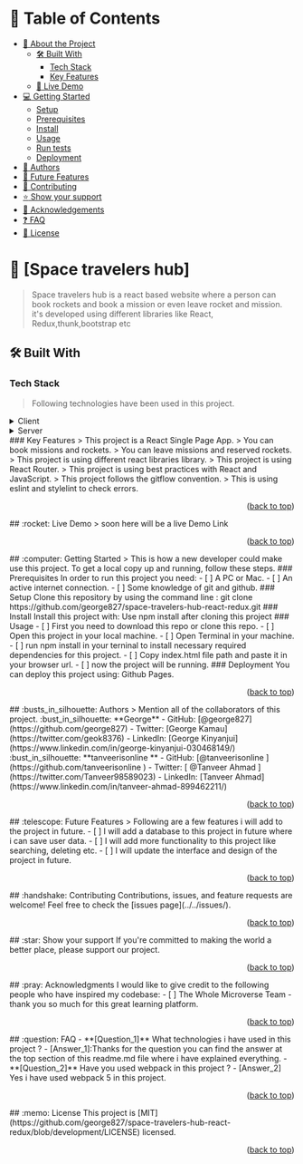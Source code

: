 <a name="readme-top"></a>
<!-- TABLE OF CONTENTS -->
# :green_book: Table of Contents
- [:book: About the Project](#about-project)
  - [:hammer_and_wrench: Built With](#built-with)
    - [Tech Stack](#tech-stack)
    - [Key Features](#key-features)
  - [:rocket: Live Demo](#live-demo)
- [:computer: Getting Started](#getting-started)
  - [Setup](#setup)
  - [Prerequisites](#prerequisites)
  - [Install](#install)
  - [Usage](#usage)
  - [Run tests](#run-tests)
  - [Deployment](#triangular_flag_on_post-deployment)
- [:busts_in_silhouette: Authors](#authors)
- [:telescope: Future Features](#future-features)
- [:handshake: Contributing](#contributing)
- [:star:️ Show your support](#support)
- [:pray: Acknowledgements](#acknowledgements)
- [:question: FAQ](#faq)
- [:memo: License](#license)
<!-- PROJECT DESCRIPTION -->
# :book: [Space travelers hub] <a name="about-project"></a>
> Space travelers hub is a react based website where a person can book rockets and book a mission or even leave rocket and mission. it's developed using different libraries like React, Redux,thunk,bootstrap etc
## :hammer_and_wrench: Built With <a name="built-with"></a>
### Tech Stack <a name="tech-stack"></a>
> Following technologies have been used in this project.
<details>
  <summary>Client</summary>
  <ul>
    <li><a href="https://react.org/">React JS</a></li>
    <li><a href="https://www.jsx.com/">JSX</a></li>
    <li><a href="https://www.w3.org/Style/CSS/current-work.en.html">CSS</a></li>
    <li><a href="https://www.ecma-international.org/publications-and-standards/standards/ecma-262/">JavaScript5</a></li>
    <li><a href="https://webpack.js.org/">Webpack Framework</a></li>
  </ul>
</details>
<details>
  <summary>Server</summary>
  <ul>
    <li><a href="https://pages.github.com/">Github Pages</a></li>
  </ul>
</details>
<!-- Features -->
### Key Features <a name="key-features"></a>
> This project is a React Single Page App.
> You can book missions and rockets.
> You can leave missions and reserved rockets.
> This project is using different react libraries library.
> This project is using React Router.
> This project is using best practices with React and JavaScript.
> This project follows the gitflow convention.
> This is using eslint and stylelint to check errors.
<p align="right">(<a href="#readme-top">back to top</a>)</p>
<!-- LIVE DEMO -->
## :rocket: Live Demo <a name="live-demo"></a>
> soon here will be a live Demo Link
<p align="right">(<a href="#readme-top">back to top</a>)</p>
<!-- GETTING STARTED -->
## :computer: Getting Started <a name="getting-started"></a>
> This is how a new developer could make use this project.
To get a local copy up and running, follow these steps.
### Prerequisites
In order to run this project you need:
- [ ] A PC or Mac.
- [ ] An active internet connection.
- [ ] Some knowledge of git and github.
### Setup
Clone this repository by using the command line : git clone https://github.com/george827/space-travelers-hub-react-redux.git
### Install
Install this project with:
Use npm install after cloning this project
### Usage
- [ ] First you need to download this repo or clone this repo.
- [ ] Open this project in your local machine.
- [ ] Open Terminal in your machine.
- [ ] run npm install in your terninal to install necessary required dependencies for this project.
- [ ] Copy index.html file path and paste it in your browser url.
- [ ] now the project will be running.
### Deployment
You can deploy this project using:
Github Pages.
<p align="right">(<a href="#readme-top">back to top</a>)</p>
<!-- AUTHORS -->
## :busts_in_silhouette: Authors <a name="authors"></a>
> Mention all of the collaborators of this project.
:bust_in_silhouette: **George**
- GitHub: [@george827](https://github.com/george827)
- Twitter: [George Kamau](https://twitter.com/geok8376)
- LinkedIn: [George Kinyanjui](https://www.linkedin.com/in/george-kinyanjui-030468149/)
:bust_in_silhouette: **tanveerisonline **
- GitHub: [@tanveerisonline ](https://github.com/tanveerisonline )
- Twitter: [
@Tanveer Ahmad
](https://twitter.com/Tanveer98589023)
- LinkedIn: [Tanveer Ahmad](https://www.linkedin.com/in/tanveer-ahmad-899462211/)
<p align="right">(<a href="#readme-top">back to top</a>)</p>
<!-- FUTURE FEATURES -->
## :telescope: Future Features <a name="future-features"></a>
> Following are a few features i will add to the project in future.
- [ ] I will add a database to this project in future where i can save user data.
- [ ] I will add more functionality to this project like searching, deleting etc.
- [ ] I will update the interface and design of the project in future.
<p align="right">(<a href="#readme-top">back to top</a>)</p>
<!-- CONTRIBUTING -->
## :handshake: Contributing <a name="contributing"></a>
Contributions, issues, and feature requests are welcome!
Feel free to check the [issues page](../../issues/).
<p align="right">(<a href="#readme-top">back to top</a>)</p>
<!-- SUPPORT -->
## :star:️ Show your support <a name="support"></a>
If you're committed to making the world a better place, please support our project.
<p align="right">(<a href="#readme-top">back to top</a>)</p>
<!-- ACKNOWLEDGEMENTS -->
## :pray: Acknowledgments <a name="acknowledgements"></a>
I would like to give credit to the following people who have inspired my codebase:
- [ ] The Whole Microverse Team - thank you so much for this great learning platform.
<p align="right">(<a href="#readme-top">back to top</a>)</p>
<!-- FAQ (optional) -->
## :question: FAQ <a name="faq"></a>
- **[Question_1]** What technologies i have used in this project ?
  - [Answer_1]:Thanks for the question you can find the answer at the top section of this readme.md file where i have explained everything.
- **[Question_2]** Have you used webpack in this project ?
  - [Answer_2] Yes i have used webpack 5 in this project.
<p align="right">(<a href="#readme-top">back to top</a>)</p>
<!-- LICENSE -->
## :memo: License <a name="license"></a>
This project is [MIT](https://github.com/george827/space-travelers-hub-react-redux/blob/development/LICENSE) licensed.
<p align="right">(<a href="#readme-top">back to top</a>)</p>